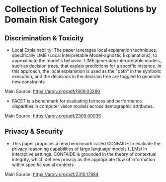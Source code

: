 # Collection of Technical Solutions by Domain Risk Category

## Discrimination & Toxicity

- Local Explainability: The paper leverages local explanation techniques, specifically LIME (Local Interpretable Model-agnostic Explanations), to approximate the model's behavior. LIME generates interpretable models, such as decision trees, that explain predictions for a specific instance. In this approach, the local explanation is used as the "path" in the symbolic execution, and the decisions in the decision tree are toggled to generate new constraints

Main Source: https://arxiv.org/pdf/1809.03260

- FACET is a benchmark for evaluating fairness and performance disparities in computer vision models across demographic attributes.

Main Source: https://arxiv.org/pdf/2309.00035

## Privacy & Security
- This paper proposes a new benchmark called CONFAIDE to evaluate the privacy reasoning capabilities of large language models (LLMs) in interactive settings. CONFAIDE is grounded in the theory of contextual integrity, which defines privacy as the appropriate flow of information within specific social contexts

Main Source: https://arxiv.org/pdf/2310.17884

